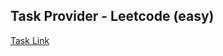 ## Task Provider - Leetcode (easy)

[Task Link](https://leetcode.com/problems/students-and-examinations/description/?envType=study-plan-v2&envId=top-sql-50)
    